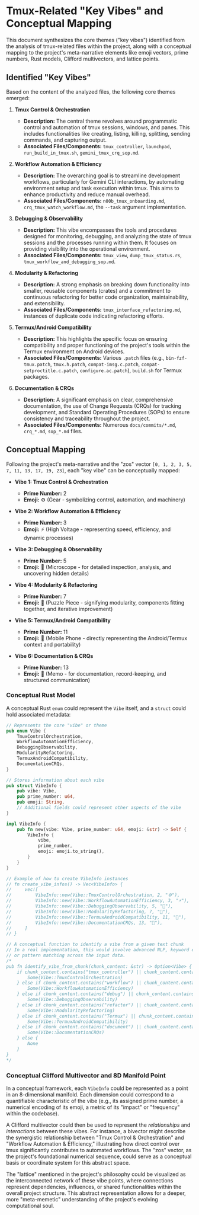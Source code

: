 # Tmux-Related "Key Vibes" and Conceptual Mapping

This document synthesizes the core themes ("key vibes") identified from the analysis of tmux-related files within the project, along with a conceptual mapping to the project's meta-narrative elements like emoji vectors, prime numbers, Rust models, Clifford multivectors, and lattice points.

## Identified "Key Vibes"

Based on the content of the analyzed files, the following core themes emerged:

1.  **Tmux Control & Orchestration**
    *   **Description:** The central theme revolves around programmatic control and automation of tmux sessions, windows, and panes. This includes functionalities like creating, listing, killing, splitting, sending commands, and capturing output.
    *   **Associated Files/Components:** `tmux_controller`, `launchpad`, `run_build_in_tmux.sh`, `gemini_tmux_crq_sop.md`.

2.  **Workflow Automation & Efficiency**
    *   **Description:** The overarching goal is to streamline development workflows, particularly for Gemini CLI interactions, by automating environment setup and task execution within tmux. This aims to enhance productivity and reduce manual overhead.
    *   **Associated Files/Components:** `n00b_tmux_onboarding.md`, `crq_tmux_watch_workflow.md`, the `--task` argument implementation.

3.  **Debugging & Observability**
    *   **Description:** This vibe encompasses the tools and procedures designed for monitoring, debugging, and analyzing the state of tmux sessions and the processes running within them. It focuses on providing visibility into the operational environment.
    *   **Associated Files/Components:** `tmux_view`, `dump_tmux_status.rs`, `tmux_workflow_and_debugging_sop.md`.

4.  **Modularity & Refactoring**
    *   **Description:** A strong emphasis on breaking down functionality into smaller, reusable components (crates) and a commitment to continuous refactoring for better code organization, maintainability, and extensibility.
    *   **Associated Files/Components:** `tmux_interface_refactoring.md`, instances of duplicate code indicating refactoring efforts.

5.  **Termux/Android Compatibility**
    *   **Description:** This highlights the specific focus on ensuring compatibility and proper functioning of the project's tools within the Termux environment on Android devices.
    *   **Associated Files/Components:** Various `.patch` files (e.g., `bin-fzf-tmux.patch`, `tmux.h.patch`, `compat-imsg.c.patch`, `compat-setproctitle.c.patch`, `configure.ac.patch`), `build.sh` for Termux packages.

6.  **Documentation & CRQs**
    *   **Description:** A significant emphasis on clear, comprehensive documentation, the use of Change Requests (CRQs) for tracking development, and Standard Operating Procedures (SOPs) to ensure consistency and traceability throughout the project.
    *   **Associated Files/Components:** Numerous `docs/commits/*.md`, `crq_*.md`, `sop_*.md` files.

## Conceptual Mapping

Following the project's meta-narrative and the "zos" vector `[0, 1, 2, 3, 5, 7, 11, 13, 17, 19, 23]`, each "key vibe" can be conceptually mapped:

*   **Vibe 1: Tmux Control & Orchestration**
    *   **Prime Number:** 2
    *   **Emoji:** ⚙️ (Gear - symbolizing control, automation, and machinery)

*   **Vibe 2: Workflow Automation & Efficiency**
    *   **Prime Number:** 3
    *   **Emoji:** ⚡ (High Voltage - representing speed, efficiency, and dynamic processes)

*   **Vibe 3: Debugging & Observability**
    *   **Prime Number:** 5
    *   **Emoji:** 🔬 (Microscope - for detailed inspection, analysis, and uncovering hidden details)

*   **Vibe 4: Modularity & Refactoring**
    *   **Prime Number:** 7
    *   **Emoji:** 🧩 (Puzzle Piece - signifying modularity, components fitting together, and iterative improvement)

*   **Vibe 5: Termux/Android Compatibility**
    *   **Prime Number:** 11
    *   **Emoji:** 📱 (Mobile Phone - directly representing the Android/Termux context and portability)

*   **Vibe 6: Documentation & CRQs**
    *   **Prime Number:** 13
    *   **Emoji:** 📝 (Memo - for documentation, record-keeping, and structured communication)

### Conceptual Rust Model

A conceptual Rust `enum` could represent the `Vibe` itself, and a `struct` could hold associated metadata:

```rust
// Represents the core "vibe" or theme
pub enum Vibe {
    TmuxControlOrchestration,
    WorkflowAutomationEfficiency,
    DebuggingObservability,
    ModularityRefactoring,
    TermuxAndroidCompatibility,
    DocumentationCRQs,
}

// Stores information about each vibe
pub struct VibeInfo {
    pub vibe: Vibe,
    pub prime_number: u64,
    pub emoji: String,
    // Additional fields could represent other aspects of the vibe
}

impl VibeInfo {
    pub fn new(vibe: Vibe, prime_number: u64, emoji: &str) -> Self {
        VibeInfo {
            vibe,
            prime_number,
            emoji: emoji.to_string(),
        }
    }
}

// Example of how to create VibeInfo instances
// fn create_vibe_infos() -> Vec<VibeInfo> {
//     vec![
//         VibeInfo::new(Vibe::TmuxControlOrchestration, 2, "⚙️"),
//         VibeInfo::new(Vibe::WorkflowAutomationEfficiency, 3, "⚡"),
//         VibeInfo::new(Vibe::DebuggingObservability, 5, "🔬"),
//         VibeInfo::new(Vibe::ModularityRefactoring, 7, "🧩"),
//         VibeInfo::new(Vibe::TermuxAndroidCompatibility, 11, "📱"),
//         VibeInfo::new(Vibe::DocumentationCRQs, 13, "📝"),
//     ]
// }

// A conceptual function to identify a vibe from a given text chunk
// In a real implementation, this would involve advanced NLP, keyword extraction,
// or pattern matching across the input data.
/*
pub fn identify_vibe_from_chunk(chunk_content: &str) -> Option<Vibe> {
    if chunk_content.contains("tmux_controller") || chunk_content.contains("split-window") || chunk_content.contains("send-keys") {
        Some(Vibe::TmuxControlOrchestration)
    } else if chunk_content.contains("workflow") || chunk_content.contains("automate") || chunk_content.contains("efficiency") {
        Some(Vibe::WorkflowAutomationEfficiency)
    } else if chunk_content.contains("debug") || chunk_content.contains("monitor") || chunk_content.contains("capture") || chunk_content.contains("analysis") {
        Some(Vibe::DebuggingObservability)
    } else if chunk_content.contains("refactor") || chunk_content.contains("modular") || chunk_content.contains("crate") {
        Some(Vibe::ModularityRefactoring)
    } else if chunk_content.contains("Termux") || chunk_content.contains("Android") || chunk_content.contains("patch") || chunk_content.contains("build.sh") {
        Some(Vibe::TermuxAndroidCompatibility)
    } else if chunk_content.contains("document") || chunk_content.contains("CRQ") || chunk_content.contains("SOP") {
        Some(Vibe::DocumentationCRQs)
    } else {
        None
    }
}
*/
```

### Conceptual Clifford Multivector and 8D Manifold Point

In a conceptual framework, each `VibeInfo` could be represented as a point in an 8-dimensional manifold. Each dimension could correspond to a quantifiable characteristic of the vibe (e.g., its assigned prime number, a numerical encoding of its emoji, a metric of its "impact" or "frequency" within the codebase).

A Clifford multivector could then be used to represent the *relationships* and *interactions* between these vibes. For instance, a bivector might describe the synergistic relationship between "Tmux Control & Orchestration" and "Workflow Automation & Efficiency," illustrating how direct control over tmux significantly contributes to automated workflows. The "zos" vector, as the project's foundational numerical sequence, could serve as a conceptual basis or coordinate system for this abstract space.

The "lattice" mentioned in the project's philosophy could be visualized as the interconnected network of these vibe points, where connections represent dependencies, influences, or shared functionalities within the overall project structure. This abstract representation allows for a deeper, more "meta-memetic" understanding of the project's evolving computational soul.
